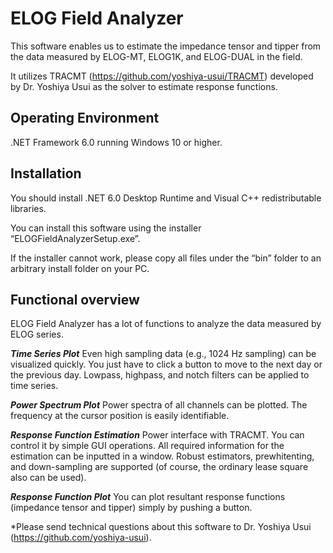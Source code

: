 # ELOG Field Analyzer
This software enables us to estimate the impedance tensor and tipper from the data measured by ELOG-MT, ELOG1K, and ELOG-DUAL in the field.

It utilizes TRACMT (https://github.com/yoshiya-usui/TRACMT) developed by Dr. Yoshiya Usui as the solver to estimate response functions.

## Operating Environment
.NET Framework 6.0 running Windows 10 or higher.

## Installation
You should install .NET 6.0 Desktop Runtime and Visual C++ redistributable libraries.

You can install this software using the installer “ELOGFieldAnalyzerSetup.exe”.

If the installer cannot work, please copy all files under the “bin” folder to an arbitrary install folder on your PC. 

## Functional overview
ELOG Field Analyzer has a lot of functions to analyze the data measured by ELOG series.

_**Time Series Plot**_
Even high sampling data (e.g., 1024 Hz sampling) can be visualized quickly.
You just have to click a button to move to the next day or the previous day.
Lowpass, highpass, and notch filters can be applied to time series.

_**Power Spectrum Plot**_
Power spectra of all channels can be plotted.
The frequency at the cursor position is easily identifiable.

_**Response Function Estimation**_
Power interface with TRACMT. You can control it by simple GUI operations.
All required information for the estimation can be inputted in a window.
Robust estimators, prewhitenting, and down-sampling are supported (of course, the ordinary lease square also can be used).

_**Response Function Plot**_
You can plot resultant response functions (impedance tensor and tipper) simply by pushing a button.

*Please send technical questions about this software to Dr. Yoshiya Usui (https://github.com/yoshiya-usui). 
